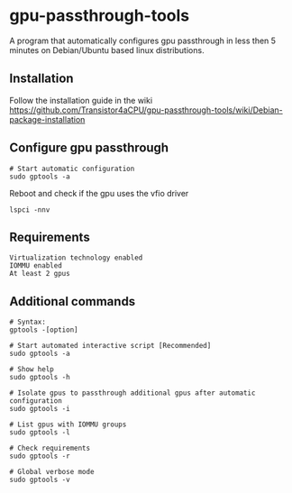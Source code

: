 # gpu-passthrough-tools
A program that automatically configures gpu passthrough in less then 5 minutes on Debian/Ubuntu based linux distributions.
###
## Installation
Follow the installation guide in the wiki https://github.com/Transistor4aCPU/gpu-passthrough-tools/wiki/Debian-package-installation
###
## Configure gpu passthrough
```
# Start automatic configuration
sudo gptools -a
```
Reboot and check if the gpu uses the vfio driver
```
lspci -nnv
```
###
## Requirements
```
Virtualization technology enabled
IOMMU enabled
At least 2 gpus
```
## Additional commands
```
# Syntax:
gptools -[option]

# Start automated interactive script [Recommended]
sudo gptools -a

# Show help
sudo gptools -h

# Isolate gpus to passthrough additional gpus after automatic configuration
sudo gptools -i

# List gpus with IOMMU groups
sudo gptools -l

# Check requirements
sudo gptools -r

# Global verbose mode
sudo gptools -v
```

